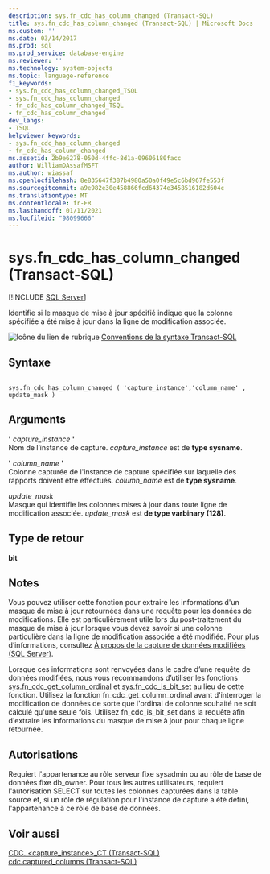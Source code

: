 ```yaml
---
description: sys.fn_cdc_has_column_changed (Transact-SQL)
title: sys.fn_cdc_has_column_changed (Transact-SQL) | Microsoft Docs
ms.custom: ''
ms.date: 03/14/2017
ms.prod: sql
ms.prod_service: database-engine
ms.reviewer: ''
ms.technology: system-objects
ms.topic: language-reference
f1_keywords:
- sys.fn_cdc_has_column_changed_TSQL
- sys.fn_cdc_has_column_changed
- fn_cdc_has_column_changed_TSQL
- fn_cdc_has_column_changed
dev_langs:
- TSQL
helpviewer_keywords:
- sys.fn_cdc_has_column_changed
- fn_cdc_has_column_changed
ms.assetid: 2b9e6278-050d-4ffc-8d1a-09606180facc
author: WilliamDAssafMSFT
ms.author: wiassaf
ms.openlocfilehash: 8e835647f387b4980a50a0f49e5c6bd967fe553f
ms.sourcegitcommit: a9e982e30e458866fcd64374e3458516182d604c
ms.translationtype: MT
ms.contentlocale: fr-FR
ms.lasthandoff: 01/11/2021
ms.locfileid: "98099666"
---
```

# <a name="sysfn_cdc_has_column_changed-transact-sql"></a>sys.fn_cdc_has_column_changed (Transact-SQL)
[!INCLUDE [SQL Server](../../includes/applies-to-version/sqlserver.md)]

  Identifie si le masque de mise à jour spécifié indique que la colonne spécifiée a été mise à jour dans la ligne de modification associée.  
  
 ![Icône du lien de rubrique](../../database-engine/configure-windows/media/topic-link.gif "Icône du lien de rubrique") [Conventions de la syntaxe Transact-SQL](../../t-sql/language-elements/transact-sql-syntax-conventions-transact-sql.md)  
  
## <a name="syntax"></a>Syntaxe  
  
```  
  
sys.fn_cdc_has_column_changed ( 'capture_instance','column_name' , update_mask )  
```  
  
## <a name="arguments"></a>Arguments  
 **'** *capture_instance* **'**  
 Nom de l’instance de capture. *capture_instance* est de **type sysname**.  
  
 **'** *column_name* **'**  
 Colonne capturée de l'instance de capture spécifiée sur laquelle des rapports doivent être effectués. *column_name* est de **type sysname**.  
  
 *update_mask*  
 Masque qui identifie les colonnes mises à jour dans toute ligne de modification associée. *update_mask* est **de type varbinary (128)**.  
  
## <a name="return-type"></a>Type de retour  
 **bit**  
  
## <a name="remarks"></a>Notes  
 Vous pouvez utiliser cette fonction pour extraire les informations d'un masque de mise à jour retournées dans une requête pour les données de modifications. Elle est particulièrement utile lors du post-traitement du masque de mise à jour lorsque vous devez savoir si une colonne particulière dans la ligne de modification associée a été modifiée. Pour plus d’informations, consultez [À propos de la capture de données modifiées &#40;SQL Server&#41;](../../relational-databases/track-changes/about-change-data-capture-sql-server.md).  
  
 Lorsque ces informations sont renvoyées dans le cadre d’une requête de données modifiées, nous vous recommandons d’utiliser les fonctions [sys.fn_cdc_get_column_ordinal](../../relational-databases/system-functions/sys-fn-cdc-get-column-ordinal-transact-sql.md) et [sys.fn_cdc_is_bit_set](../../relational-databases/system-functions/sys-fn-cdc-is-bit-set-transact-sql.md) au lieu de cette fonction. Utilisez la fonction fn_cdc_get_column_ordinal avant d'interroger la modification de données de sorte que l'ordinal de colonne souhaité ne soit calculé qu'une seule fois. Utilisez fn_cdc_is_bit_set dans la requête afin d'extraire les informations du masque de mise à jour pour chaque ligne retournée.  
  
## <a name="permissions"></a>Autorisations  
 Requiert l'appartenance au rôle serveur fixe sysadmin ou au rôle de base de données fixe db_owner. Pour tous les autres utilisateurs, requiert l'autorisation SELECT sur toutes les colonnes capturées dans la table source et, si un rôle de régulation pour l'instance de capture a été défini, l'appartenance à ce rôle de base de données.  
  
## <a name="see-also"></a>Voir aussi  
 [CDC. &#60;capture_instance&#62;_CT &#40;Transact-SQL&#41;](../../relational-databases/system-tables/cdc-capture-instance-ct-transact-sql.md)   
 [cdc.captured_columns &#40;Transact-SQL&#41;](../../relational-databases/system-tables/cdc-captured-columns-transact-sql.md)  
  
  
